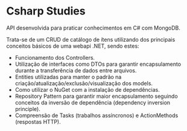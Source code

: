 # Csharp Studies

API desenvolvida para praticar conhecimentos em C# com MongoDB.

Trata-se de um CRUD de catálogo de ítens utilizando dos principais conceitos básicos de uma webapi .NET, sendo estes:

- Funcionamento dos Controllers.
- Utilização de interfaces como DTOs para garantir encapsulamento durante a transferência de dados entre arquivos.
- Entities utilizadas para manter o padrão na criação/atualização/exclusão/visualização dos models.
- Como utilizar o NuGet com a instalação de dependências.
- Repository Pattern para garantir maior encapsulamento seguindo conceitos da inversão de dependência (dependency inversion principle).
- Compreensão de Tasks (trabalhos assíncronos) e ActionMethods (respostas HTTP).
